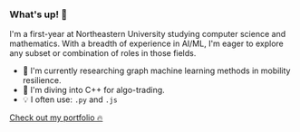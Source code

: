 ### What's up! 🤟

I'm a first-year at Northeastern University studying computer science and mathematics. With a breadth of experience in AI/ML, I'm eager to explore any subset or combination of roles in those fields. 

- 🔭 I'm currently researching graph machine learning methods in mobility resilience. 
- 🌱 I'm diving into C++ for algo-trading. 
- 💡 I often use: ```.py``` and ```.js```

[Check out my portfolio 🔥](https://cadenjuang.me/)
